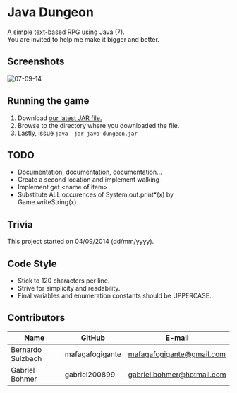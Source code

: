 Java Dungeon
============
A simple text-based RPG using Java (7).
<br>
You are invited to help me make it bigger and better.


Screenshots
-----------
![07-09-14](https://github.com/mafagafogigante/java-dungeon/blob/master/screenshots/07-09-14.png)


Running the game
----------------
1. Download [our latest JAR file.](https://github.com/mafagafogigante/java-dungeon/blob/master/dist/java-dungeon.jar?raw=true)
2. Browse to the directory where you downloaded the file.
3. Lastly, issue `java -jar java-dungeon.jar`


TODO
----
* Documentation, documentation, documentation...
* Create a second location and implement walking
* Implement get \<name of item\>
* Substitute ALL occurences of System.out.print*(x) by Game.writeString(x)


Trivia
------
This project started on 04/09/2014 (dd/mm/yyyy).


Code Style
----------
* Stick to 120 characters per line.
* Strive for simplicity and readability.
* Final variables and enumeration constants should be UPPERCASE.


Contributors
------------
Name                     |GitHub                   |E-mail
-------------------------|-------------------------|-------------------------
Bernardo Sulzbach        |mafagafogigante          | mafagafogigante@gmail.com
Gabriel Bohmer           |gabriel200899            | gabriel.bohmer@hotmail.com
